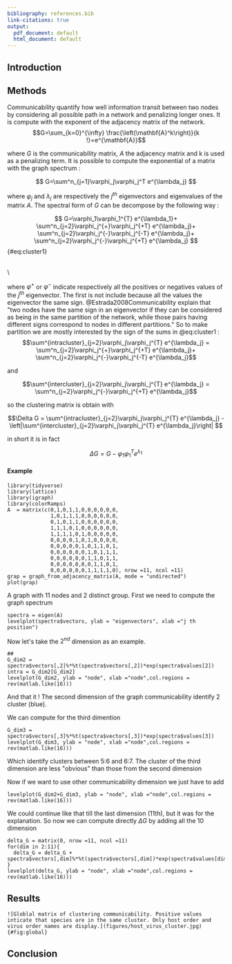 ```yaml
---
bibliography: references.bib
link-citations: true
output:
  pdf_document: default
  html_document: default
---
```


## Introduction

## Methods

Communicability quantify how well information transit between two nodes by considering all possible path in a network and penalizing longer ones. It is compute with the exponent of the adjacency matrix of the network.$$G=\sum_{k=0}^{\infty} \frac{\left(\mathbf{A}^k\right)}{k !}=e^{\mathbf{A}}$$

where $G$ is the communicability matrix, $A$ the adjacency matrix and k is used as a penalizing term. It is possible to compute the exponential of a matrix with the graph spectrum :

$$
G=\sum^n_{j=1}\varphi_j\varphi_j^T e^{\lambda_j}
$$

where $\varphi_j$ and $\lambda_j$ are respectively the $j^{th}$ eigenvectors and eigenvalues of the matrix $A$. The spectral form of $G$ can be decompose by the following way :

$$
G=\varphi_1\varphi_1^{T} e^{\lambda_1}+ 
\sum^n_{j=2}\varphi_j^{+}\varphi_j^{+T} e^{\lambda_j}+ 
\sum^n_{j=2}\varphi_j^{-}\varphi_j^{-T} e^{\lambda_j}+
\sum^n_{j=2}\varphi_j^{-}\varphi_j^{+T} e^{\lambda_j}
$${#eq:cluster1}

\
\

where $\varphi^+$ or $\varphi^-$ indicate respectively all the positives or negatives values of the $j^{th}$ eigenvector. The first is not include because all the values the eigenvector the same sign. @Estrada2008Communicability explain that "two nodes have the same sign in an eigenvector if they can be considered as being in the same partition of the network, while those pairs having different signs correspond to nodes in different partitions." So to make partition we are mostly interested by the sign of the sums in @eq:cluster1 : $$\sum^{intracluster}_{j=2}\varphi_j\varphi_j^{T} e^{\lambda_j} = \sum^n_{j=2}\varphi_j^{+}\varphi_j^{+T} e^{\lambda_j}+ \sum^n_{j=2}\varphi_j^{-}\varphi_j^{-T} e^{\lambda_j}$$

and

$$\sum^{intercluster}_{j=2}\varphi_j\varphi_j^{T} e^{\lambda_j} = \sum^n_{j=2}\varphi_j^{-}\varphi_j^{+T} e^{\lambda_j}$$

so the clustering matrix is obtain with

$$\Delta G = \sum^{intracluster}_{j=2}\varphi_j\varphi_j^{T} e^{\lambda_j} -
\left|\sum^{intercluster}_{j=2}\varphi_j\varphi_j^{T} e^{\lambda_j}\right|
$$

in short it is in fact

$$
\Delta G = 
G - \varphi_{1} \varphi_{1}^T e^{\lambda_1}
$$

#### Example

```{r}
library(tidyverse)
library(lattice)
library(igraph)
library(colorRamps)
A  = matrix(c(0,1,0,1,1,0,0,0,0,0,0,
              1,0,1,1,1,0,0,0,0,0,0,
              0,1,0,1,1,0,0,0,0,0,0,
              1,1,1,0,1,0,0,0,0,0,0,
              1,1,1,1,0,1,0,0,0,0,0,
              0,0,0,0,1,0,1,0,0,0,0,
              0,0,0,0,0,1,0,1,1,0,1,
              0,0,0,0,0,0,1,0,1,1,1,
              0,0,0,0,0,0,1,1,0,1,1,
              0,0,0,0,0,0,0,1,1,0,1,
              0,0,0,0,0,0,1,1,1,1,0), nrow =11, ncol =11)
grap = graph_from_adjacency_matrix(A, mode = "undirected")
plot(grap)
```

A graph with 11 nodes and 2 distinct group. First we need to compute the graph spectrum

```{r}
spectra = eigen(A)
levelplot(spectra$vectors, ylab = "eigenvectors", xlab ="j th position")
```

Now let's take the $2^{nd}$ dimension as an example.

```{r}
##
G_dim2 = spectra$vectors[,2]%*%t(spectra$vectors[,2])*exp(spectra$values[2])
intra = G_dim2[G_dim2]
levelplot(G_dim2, ylab = "node", xlab ="node",col.regions = rev(matlab.like(16)))
```

And that it ! The second dimension of the graph communicability identify 2 cluster (blue).

We can compute for the third dimention

```{r}
G_dim3 = spectra$vectors[,3]%*%t(spectra$vectors[,3])*exp(spectra$values[3])
levelplot(G_dim3, ylab = "node", xlab ="node",col.regions = rev(matlab.like(16)))
```

Which identify clusters between 5:6 and 6:7. The cluster of the third dimension are less "obvious" than those from the second dimension

Now if we want to use other communicability dimension we just have to add

```{r}
levelplot(G_dim2+G_dim3, ylab = "node", xlab ="node",col.regions = rev(matlab.like(16)))
```

We could continue like that till the last dimension (11th), but it was for the explanation. So now we can compute directly $\Delta G$ by adding all the 10 dimension

```{r}
delta_G = matrix(0, nrow =11, ncol =11)
for(dim in 2:11){
  delta_G = delta_G + spectra$vectors[,dim]%*%t(spectra$vectors[,dim])*exp(spectra$values[dim])
}
levelplot(delta_G, ylab = "node", xlab ="node",col.regions = rev(matlab.like(16)))
```

## Results

```         
![Globlal matrix of clustering communicability. Positive values inticate that species are in the same cluster. Only host order and virus order names are display.](figures/host_virus_cluster.jpg){#fig:global}
```

## Conclusion
